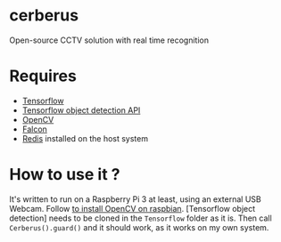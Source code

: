 # cerberus
Open-source CCTV solution with real time recognition

# Requires
* [Tensorflow](https://www.tensorflow.org/)
* [Tensorflow object detection API](https://github.com/tensorflow/models/tree/master/research/object_detection)
* [OpenCV](https://opencv.org/)
* [Falcon](https://falconframework.org/)
* [Redis](https://redis.io) installed on the host system

# How to use it ?
It's written to run on a Raspberry Pi 3 at least, using an external USB Webcam. Follow [to install OpenCV on raspbian](www.pyimagesearch.com/2016/04/18/install-guide-raspberry-pi-3-raspbian-jessie-opencv-3/). 
[Tensorflow object detection] needs to be cloned in the `Tensorflow` folder as it is. Then call `Cerberus().guard()` and it should work, as it works on my own system.
